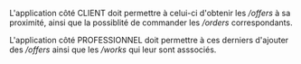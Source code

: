 L'application côté CLIENT doit permettre à celui-ci d'obtenir les */offers* à sa proximité, ainsi que la possiblité de commander les */orders* correspondants.

L'application côté PROFESSIONNEL doit permettre à ces derniers d'ajouter des */offers* ainsi que les */works* qui leur sont asssociés.
